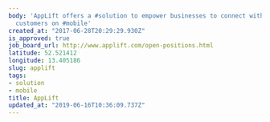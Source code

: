 ```yaml
---
body: 'AppLift offers a #solution to empower businesses to connect with and activate
  customers on #mobile'
created_at: "2017-06-28T20:29:29.930Z"
is_approved: true
job_board_url: http://www.applift.com/open-positions.html
latitude: 52.521412
longitude: 13.405186
slug: applift
tags:
- solution
- mobile
title: AppLift
updated_at: "2019-06-16T10:36:09.737Z"
---
```

